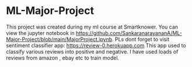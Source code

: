 # ML-Major-Project
This project was created during my ml course at Smartknower. You can view the jupyter notebook in https://github.com/SankaranarayananA/ML-Major-Project/blob/main/MajorProject.ipynb.
PLs dont forget to visit sentiment classifier app: https://review-0.herokuapp.com
This app used to classify various reviews into positive and negative.
I have used loads of reviews from amazon , ebay etc to train model.
